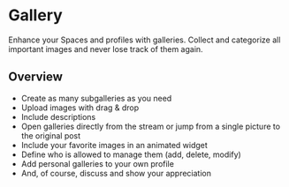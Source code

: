 # Gallery 

Enhance your Spaces and profiles with galleries. Collect and categorize all important images and never lose track of them again.

## Overview

- Create as many subgalleries as you need
- Upload images with drag & drop
- Include descriptions
- Open galleries directly from the stream or jump from a single picture to the original post
- Include your favorite images in an animated widget
- Define who is allowed to manage them (add, delete, modify)
- Add personal galleries to your own profile
- And, of course, discuss and show your appreciation
